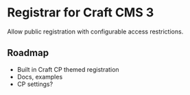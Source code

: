 # Registrar for Craft CMS 3

Allow public registration with configurable access restrictions.

## Roadmap

- Built in Craft CP themed registration
- Docs, examples
- CP settings?
